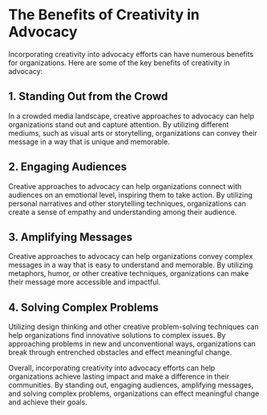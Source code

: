 # The Benefits of Creativity in Advocacy

Incorporating creativity into advocacy efforts can have numerous benefits for organizations. Here are some of the key benefits of creativity in advocacy:

## 1. Standing Out from the Crowd

In a crowded media landscape, creative approaches to advocacy can help organizations stand out and capture attention. By utilizing different mediums, such as visual arts or storytelling, organizations can convey their message in a way that is unique and memorable.

## 2. Engaging Audiences

Creative approaches to advocacy can help organizations connect with audiences on an emotional level, inspiring them to take action. By utilizing personal narratives and other storytelling techniques, organizations can create a sense of empathy and understanding among their audience.

## 3. Amplifying Messages

Creative approaches to advocacy can help organizations convey complex messages in a way that is easy to understand and memorable. By utilizing metaphors, humor, or other creative techniques, organizations can make their message more accessible and impactful.

## 4. Solving Complex Problems

Utilizing design thinking and other creative problem-solving techniques can help organizations find innovative solutions to complex issues. By approaching problems in new and unconventional ways, organizations can break through entrenched obstacles and effect meaningful change.

Overall, incorporating creativity into advocacy efforts can help organizations achieve lasting impact and make a difference in their communities. By standing out, engaging audiences, amplifying messages, and solving complex problems, organizations can effect meaningful change and achieve their goals.

